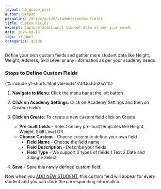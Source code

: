 ```yaml
---
layout: bb_guide_post
author: Sampat
permalink: /drive/guide/student/custom-fields
title: Custom Fields
excerpt: Capture additional student data as per your needs
date: 2024-08-10
tags: student
categories: guide
---
```

Define your own custom fields and gather more student data like Height, Weight, Address, Skill Level or any information as per your academy needs.

### Steps to Define Custom Fields

{% include yt-shorts.html videoid='7AGQuJQnXsA'%}


1. **Navigate to Menu**: Click the menu bar at the left button
2. **Click on Academy Settings**: Click on Academy Settings and then on *Custom Fields*
3. **Click on Create**: To create a new custom field click on Create
    - **Pre-built fields** - Select on any pre-built templates like Height, Weight, Skill Level OR
    - **Choose Custom** - Choose custom to define your own field
        - **Field Name** - Choose the field name
        - **Field Description** - Describe your fields 
        - **Field Type** - We support 3 types of fields 1.Text 2.Date and 3.Single Select

4. **Save** - Save this newly defined custom field.

Now when you [ADD NEW STUDENT](/drive/guide/student/adding-student), this custom field will appear for every student and you can store the corresponding information.


